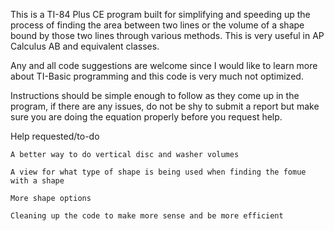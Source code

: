 This is a TI-84 Plus CE program built for simplifying and speeding up the process of finding the area between two lines or the volume of a shape bound by those two lines through various methods.
This is very useful in AP Calculus AB and equivalent classes.

Any and all code suggestions are welcome since I would like to learn more about TI-Basic programming and this code is very much not optimized.

Instructions should be simple enough to follow as they come up in the program, if there are any issues, do not be shy to submit a report but make sure you are doing the equation properly before you request help.



Help requested/to-do

	A better way to do vertical disc and washer volumes

	A view for what type of shape is being used when finding the fomue with a shape

	More shape options

	Cleaning up the code to make more sense and be more efficient
